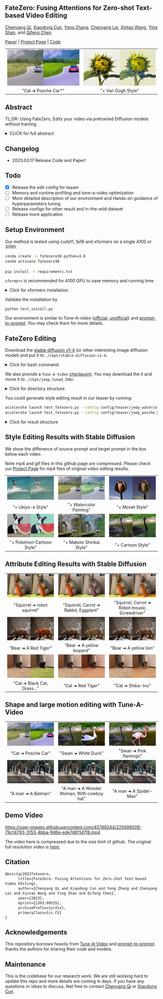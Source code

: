 ## FateZero: Fusing Attentions for Zero-shot Text-based Video Editing

[Chenyang Qi](https://chenyangqiqi.github.io/), [Xiaodong Cun](http://vinthony.github.io/), [Yong Zhang](https://yzhang2016.github.io), [Chenyang Lei](https://chenyanglei.github.io/), [Xintao Wang](https://xinntao.github.io/), [Ying Shan](https://scholar.google.com/citations?hl=zh-CN&user=4oXBp9UAAAAJ), and [Qifeng Chen](https://cqf.io)

[Paper](https://arxiv.org/abs/2303.09535) | [Project Page](https://fate-zero-edit.github.io/) | [Code](https://github.com/ChenyangQiQi/FateZero)

<!-- ![fatezero_demo](./docs/teaser.png) -->

<table class="center">
  <td><img src="docs/gif_results/17_car_posche_01_concat_result.gif"></td>
  <td><img src="docs/gif_results/3_sunflower_vangogh_conat_result.gif"></td>
  <tr>
  <td width=25% style="text-align:center;">"Cat ➜ Posche Car*"</td>
  <td width=25% style="text-align:center;">"+ Van Gogh Style"</td>
  <!-- <td width=25% style="text-align:center;">"Wonder Woman, wearing a cowboy hat, is skiing"</td>
  <td width=25% style="text-align:center;">"A man, wearing pink clothes, is skiing at sunset"</td> -->
</tr>
</table >

## Abstract
TL;DR: Using FateZero, Edits your video via pretrained Diffusion models without training.

<details><summary>CLICK for full abstract</summary>


> The diffusion-based generative models have achieved
remarkable success in text-based image generation. However,
since it contains enormous randomness in generation
progress, it is still challenging to apply such models for
real-world visual content editing, especially in videos. In
this paper, we propose FateZero, a zero-shot text-based editing method on real-world videos without per-prompt
training or use-specific mask. To edit videos consistently,
we propose several techniques based on the pre-trained
models. Firstly, in contrast to the straightforward DDIM
inversion technique, our approach captures intermediate
attention maps during inversion, which effectively retain
both structural and motion information. These maps are
directly fused in the editing process rather than generated
during denoising. To further minimize semantic leakage of
the source video, we then fuse self-attentions with a blending
mask obtained by cross-attention features from the source
prompt. Furthermore, we have implemented a reform of the
self-attention mechanism in denoising UNet by introducing
spatial-temporal attention to ensure frame consistency. Yet
succinct, our method is the first one to show the ability of
zero-shot text-driven video style and local attribute editing
from the trained text-to-image model. We also have a better
zero-shot shape-aware editing ability based on the text-tovideo
model. Extensive experiments demonstrate our
superior temporal consistency and editing capability than
previous works.
</details>

## Changelog

- 2023.03.17 Release Code and Paper!

## Todo

- [x] Release the edit config for teaser
- [ ] Memory and runtime profiling and tune-a-video optimization
- [ ] More detailed description of our environment and Hands-on guidance of hyperparameters tuning
- [ ] Release configs for other result and in-the-wild dataset
- [ ] Release more application

## Setup Environment
Our method is tested using cuda11, fp16 and xformers on a single A100 or 3090.

```bash
conda create -n fatezero38 python=3.8
conda activate fatezero38

pip install -r requirements.txt
```

`xformers` is recommended for A100 GPU to save memory and running time. 

<details><summary>Click for xformers installation </summary>

We find its installation not stable. You may try the following wheel:
```bash
wget https://github.com/ShivamShrirao/xformers-wheels/releases/download/4c06c79/xformers-0.0.15.dev0+4c06c79.d20221201-cp38-cp38-linux_x86_64.whl
pip install xformers-0.0.15.dev0+4c06c79.d20221201-cp38-cp38-linux_x86_64.whl
```

</details>

Validate the installation by 
```
python test_install.py
```

Our environment is similar to Tune-A-video ([official](https://github.com/showlab/Tune-A-Video), [unofficial](https://github.com/bryandlee/Tune-A-Video))  and [prompt-to-prompt](https://github.com/google/prompt-to-prompt/). You may check them for more details.


## FateZero Editing

Download the [stable diffusion v1-4](https://huggingface.co/CompVis/stable-diffusion-v1-4) (or other interesting image diffusion model) and put it to `./ckpt/stable-diffusion-v1-4`. 

<details><summary>Click for bash command: </summary>
 
```
mkdir ./ckpt
# download from huggingface face, takes 20G space
git lfs install
git clone https://huggingface.co/CompVis/stable-diffusion-v1-4
cd ./ckpt
ln -s ../stable-diffusion-v1-4 .
```
</details>

We also provide a `Tune-A-Video` [checkpoint](https://hkustconnect-my.sharepoint.com/:f:/g/personal/cqiaa_connect_ust_hk/EviSTWoAOs1EmHtqZruq50kBZu1E8gxDknCPigSvsS96uQ?e=492khj). You may download the it and move it to `./ckpt/jeep_tuned_200/`.
<!-- We provide the [Tune-a-Video](https://drive.google.com/file/d/166eNbabM6TeJVy7hxol2gL1kUGKHi3Do/view?usp=share_link), you could download the data, unzip and put it to `data`. : -->

<details><summary>Click for directory structure </summary>

The directory structure should like this:

```
ckpt
├── stable-diffusion-v1-4
├── jeep_tuned_200
...
data
├── car-turn
│   ├── 00000000.png
│   ├── 00000001.png
│   ├── ...
video_diffusion
```

</details>

You could generate style editing result in our teaser by running:
```bash
accelerate launch test_fatezero.py --config config/teaser/jeep_watercolor.yaml
accelerate launch test_fatezero.py --config config/teaser/jeep_posche.yaml
```

<details><summary>Click for result structure </summary>

The result is saved as follows:
```

result
├── teaser
│   ├── jeep_posche
│   ├── jeep_watercolor
│           ├── cross-attention
│           ├── sample
│           ├── train_samples

```
where `cross-attention` is the visualization of cross-attention during inversion;
sample is the result videos obtained from target prompt;
train_sample is the input video;

</details>

## Style Editing Results with Stable Diffusion
We show the difference of source prompt and target prompt in the box below each video.

Note mp4 and gif files in this github page are compressed. 
Please check our [Project Page](https://fate-zero-edit.github.io/) for mp4 files of original video editing results.
<table class="center">

<tr>
  <td><img src="docs/gif_results/style/1_surf_ukiyo_01_concat_result.gif"></td>
  <td><img src="docs/gif_results/style/2_car_watercolor_01_concat_result.gif"></td>
    <td><img src="docs/gif_results/style/6_lily_monet_01_concat_result.gif"></td>
  <!-- <td><img src="https://tuneavideo.github.io/assets/results/tuneavideo/man-skiing/wonder-woman.gif"></td>              
  <td><img src="https://tuneavideo.github.io/assets/results/tuneavideo/man-skiing/pink-sunset.gif"></td> -->
</tr>
<tr>
  <td width=25% style="text-align:center;">"+ Ukiyo-e Style"</td>
  <td width=25% style="text-align:center;">"+ Watercolor Painting"</td>
  <td width=25% style="text-align:center;">"+ Monet Style"</td>
</tr>

<tr>
  <td><img src="docs/gif_results/style/4_rabit_pokemon_01_concat_result.gif"></td>
  <td><img src="docs/gif_results/style/5_train_shikai_01_concat_result.gif"></td>
  <td><img src="docs/gif_results/style/7_swan_carton_01_concat_result.gif"></td>

</tr>
<tr>

</tr>
<tr>
  <td width=25% style="text-align:center;">"+ Pokémon Cartoon Style"</td>
  <td width=25% style="text-align:center;">"+ Makoto Shinkai Style"</td>
  <td width=25% style="text-align:center;">"+ Cartoon Style"</td>
</tr>
</table>

## Attribute Editing Results with Stable Diffusion
<table class="center">

<tr>

  <td><img src="docs/gif_results/attri/16_sq_eat_04_concat_result.gif"></td>
  <td><img src="docs/gif_results/attri/16_sq_eat_02_concat_result.gif"></td>
  <td><img src="docs/gif_results/attri/16_sq_eat_03_concat_result.gif"></td>

</tr>
<tr>
  <td width=25% style="text-align:center;">"Squirrel ➜ robot squirrel"</td>
  <td width=25% style="text-align:center;">"Squirrel, Carrot ➜ Rabbit, Eggplant"</td>
  <td width=25% style="text-align:center;">"Squirrel, Carrot ➜ Robot mouse, Screwdriver"</td>

</tr>

<tr>

  <td><img src="docs/gif_results/attri/13_bear_tiger_leopard_lion_01_concat_result.gif"></td>
  <td><img src="docs/gif_results/attri/13_bear_tiger_leopard_lion_02_concat_result.gif"></td>
  <td><img src="docs/gif_results/attri/13_bear_tiger_leopard_lion_03_concat_result.gif"></td>

</tr>
<tr>
  <td width=25% style="text-align:center;">"Bear ➜ A Red Tiger"</td>
  <td width=25% style="text-align:center;">"Bear ➜ A yellow leopard"</td>
  <td width=25% style="text-align:center;">"Bear ➜ A yellow lion"</td>

</tr>
<tr>

  <td><img src="docs/gif_results/attri/14_cat_grass_tiger_corgin_02_concat_result.gif"></td>
  <td><img src="docs/gif_results/attri/14_cat_grass_tiger_corgin_03_concat_result.gif"></td>
  <td><img src="docs/gif_results/attri/14_cat_grass_tiger_corgin_04_concat_result.gif"></td>

</tr>
<tr>
  <td width=25% style="text-align:center;">"Cat ➜ Black Cat, Grass..."</td>
  <td width=25% style="text-align:center;">"Cat ➜ Red Tiger"</td>
  <td width=25% style="text-align:center;">"Cat ➜ Shiba-Inu"</td>

</tr>


</table>

## Shape and large motion editing with Tune-A-Video
<table class="center">

<tr>
  <td><img src="docs/gif_results/shape/17_car_posche_01_concat_result.gif"></td>
  <td><img src="docs/gif_results/shape/18_swan_01_concat_result.gif"></td>
    <td><img src="docs/gif_results/shape/18_swan_02_concat_result.gif"></td>
  <!-- <td><img src="https://tuneavideo.github.io/assets/results/tuneavideo/man-skiing/wonder-woman.gif"></td>              
  <td><img src="https://tuneavideo.github.io/assets/results/tuneavideo/man-skiing/pink-sunset.gif"></td> -->
</tr>
<tr>
  <td width=25% style="text-align:center;">"Cat ➜ Posche Car"</td>
  <td width=25% style="text-align:center;">"Swan ➜ White Duck"</td>
  <td width=25% style="text-align:center;">"Swan ➜ Pink flamingo"</td>
</tr>

<tr>
  <td><img src="docs/gif_results/shape/19_man_wonder_01_concat_result.gif"></td>
  <td><img src="docs/gif_results/shape/19_man_wonder_02_concat_result.gif"></td>
  <td><img src="docs/gif_results/shape/19_man_wonder_03_concat_result.gif"></td>

</tr>
<tr>

</tr>
<tr>
  <td width=25% style="text-align:center;">"A man ➜ A Batman"</td>
  <td width=25% style="text-align:center;">"A man ➜ A Wonder Woman, With cowboy hat"</td>
  <td width=25% style="text-align:center;">"A man ➜ A Spider-Man"</td>
</tr>
</table>


## Demo Video

https://user-images.githubusercontent.com/45789244/225698509-79c14793-3153-4bba-9d6e-ede7d811d7f8.mp4

The video here is compressed due to the size limit of github.
The original full resolution video is [here](https://hkustconnect-my.sharepoint.com/:v:/g/personal/cqiaa_connect_ust_hk/EXKDI_nahEhKtiYPvvyU9SkBDTG2W4G1AZ_vkC7ekh3ENw?e=Xhgtmk).

## Citation 

```
@misc{qi2023fatezero,
      title={FateZero: Fusing Attentions for Zero-shot Text-based Video Editing}, 
      author={Chenyang Qi and Xiaodong Cun and Yong Zhang and Chenyang Lei and Xintao Wang and Ying Shan and Qifeng Chen},
      year={2023},
      eprint={2303.09535},
      archivePrefix={arXiv},
      primaryClass={cs.CV}
}
``` 


## Acknowledgements

This repository borrows heavily from [Tune-A-Video](https://github.com/showlab/Tune-A-Video) and [prompt-to-prompt](https://github.com/google/prompt-to-prompt/). thanks the authors for sharing their code and models.

## Maintenance

This is the codebase for our research work. We are still working hard to update this repo and more details are coming in days. If you have any questions or ideas to discuss, feel free to contact [Chenyang Qi](cqiaa@connect.ust.hk) or [Xiaodong Cun](vinthony@gmail.com).

